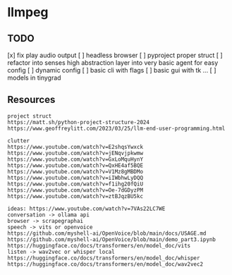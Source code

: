 # llmpeg

## TODO
[x] fix play audio output
[ ] headless browser
[ ] pyproject proper struct
[ ] refactor into senses high abstraction layer into very basic agent for easy config
[ ] dynamic config 
[ ] basic cli with flags
[ ] basic gui with tk
...
[ ] models in tinygrad

## Resources

````
project struct 
https://matt.sh/python-project-structure-2024
https://www.geoffreylitt.com/2023/03/25/llm-end-user-programming.html
````

````
clutter
https://www.youtube.com/watch?v=E2shqsYwxck
https://www.youtube.com/watch?v=jENqvjpkwmw
https://www.youtube.com/watch?v=GxLoMquHynY
https://www.youtube.com/watch?v=QxHE4af5BQE
https://www.youtube.com/watch?v=V1Mz8gMBDMo
https://www.youtube.com/watch?v=iIWbhwLyDQQ
https://www.youtube.com/watch?v=f1ihg20fQiU
https://www.youtube.com/watch?v=Oe-7dGDyzPM
https://www.youtube.com/watch?v=ztBJqzBU5kc

````

````
ideas: https://www.youtube.com/watch?v=7VAs22LC7WE
conversation -> ollama api
browser -> scrapegraphai
speech -> vits or openvoice 
https://github.com/myshell-ai/OpenVoice/blob/main/docs/USAGE.md
https://github.com/myshell-ai/OpenVoice/blob/main/demo_part3.ipynb
https://huggingface.co/docs/transformers/en/model_doc/vits
listen -> wav2vec or whisper local 
https://huggingface.co/docs/transformers/en/model_doc/whisper
https://huggingface.co/docs/transformers/en/model_doc/wav2vec2
````
